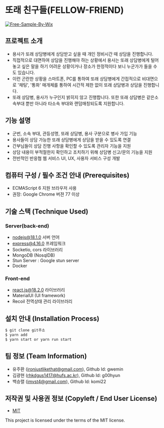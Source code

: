 # 또래 친구들(FELLOW-FRIEND)

<a href="https://imgbb.com/"><img src="https://i.ibb.co/F6CBBLG/Free-Sample-By-Wix.jpg" alt="Free-Sample-By-Wix" border="0"></a>

## 프로젝트 소개

- 용사가 또래 상담병에게 상담받고 싶을 때 개인 정비시간 때 상담을 진행합니다.
- 직접적으로 대면하여 상담을 진행해야 하는 상황에서 용사는 또래 상담병에게 털어놓고 싶은 말을 하기 어려운 상황이거나 장소가 한정적이다 보니 누군가가 들을 수도 있습니다.
- 이런 곤란한 상황을 스마트폰, PC를 통하여 또래 상담병에게 간접적으로 비대면으로 '채팅', '통화' 매개체를 통하여 시간적 제한 없이 또래 상담병과 상담을 진행합니다.
- 또래 상담병, 용사가 누구인지 밝히지 않고 진행합니다. 또한 또래 상담병은 같은소속부대 뿐만 아니라 타소속 부대와 랜덤매칭되도록 지원합니다.

## 기능 설명

- 군번, 소속 부대, 관등성명, 또래 상담병, 용사 구분으로 병사 가입 기능
- 용사들이 상담 가능한 또래 상담병에게 상담을 받을 수 있도록 연결
- 간부님들이 상담 진행 사항을 확인할 수 있도록 관리자 기능을 지원
- 상담 내용이 부적절한지 확인하고 조치하기 위해 상담병 신고/문의 기능을 지원
- 전반적인 반응협 웹 서비스 UI, UX, 사용자 서비스 구성 개발

## 컴퓨터 구성 / 필수 조건 안내 (Prerequisites)

- ECMAScript 6 지원 브라우저 사용
- 권장: Google Chrome 버젼 77 이상

## 기술 스택 (Technique Used)

### Server(back-end)

- nodejs@18.1.0 서버 언어
- express@4.16.0 프레임워크
- Socketio, cors 라이브러리
- MongoDB (NosqlDB)
- Stun Server : Google stun server
- Docker

### Front-end

- react.js@18.2.0 라이브러리
- MaterialUI (UI framework)
- Recoil 전역상태 관리 라이브러리

## 설치 안내 (Installation Process)

```bash
$ git clone git주소
$ yarn add
$ yarn start or yarn run start
```

## 팀 정보 (Team Information)

- 유주환 (ironjustlikethat@gmail.com), Github Id: gwemin
- 김광현 (rhkdgus1417@hufs.ac.kr), Github Id: g00hyun
- 백승렬 (imvst4@gmail.com), Github Id: komi22

## 저작권 및 사용권 정보 (Copyleft / End User License)

- [MIT](https://github.com/osam2020-WEB/Sample-ProjectName-TeamName/blob/master/license.md)

This project is licensed under the terms of the MIT license.
